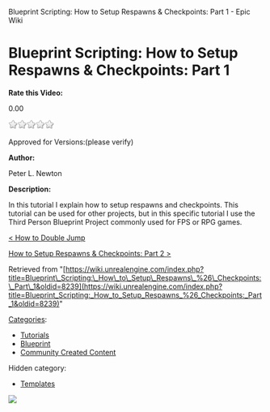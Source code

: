 Blueprint Scripting: How to Setup Respawns & Checkpoints: Part 1 - Epic Wiki                    

Blueprint Scripting: How to Setup Respawns & Checkpoints: Part 1
================================================================

**Rate this Video:**

0.00

![](/extensions/VoteNY/images/star_off.gif)![](/extensions/VoteNY/images/star_off.gif)![](/extensions/VoteNY/images/star_off.gif)![](/extensions/VoteNY/images/star_off.gif)![](/extensions/VoteNY/images/star_off.gif)

Approved for Versions:(please verify)

**Author:**

Peter L. Newton

**Description:**

In this tutorial I explain how to setup respawns and checkpoints. This tutorial can be used for other projects, but in this specific tutorial I use the Third Person Blueprint Project commonly used for FPS or RPG games.

  

[< How to Double Jump](/Blueprint_Scripting:_How_to_Double_Jump "Blueprint Scripting: How to Double Jump")

[How to Setup Respawns & Checkpoints: Part 2 >](/Blueprint_Scripting:_How_to_Setup_Respawns_%26_Checkpoints:_Part_2 "Blueprint Scripting: How to Setup Respawns & Checkpoints: Part 2")

Retrieved from "[https://wiki.unrealengine.com/index.php?title=Blueprint\_Scripting:\_How\_to\_Setup\_Respawns\_%26\_Checkpoints:\_Part\_1&oldid=8239](https://wiki.unrealengine.com/index.php?title=Blueprint_Scripting:_How_to_Setup_Respawns_%26_Checkpoints:_Part_1&oldid=8239)"

[Categories](/Special:Categories "Special:Categories"):

*   [Tutorials](/Category:Tutorials "Category:Tutorials")
*   [Blueprint](/Category:Blueprint "Category:Blueprint")
*   [Community Created Content](/Category:Community_Created_Content "Category:Community Created Content")

Hidden category:

*   [Templates](/Category:Templates "Category:Templates")

  ![](https://tracking.unrealengine.com/track.png)